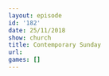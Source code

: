 ```yaml
---
layout: episode
id: '182'
date: 25/11/2018
show: church
title: Contemporary Sunday
url: 
games: []
---
```

